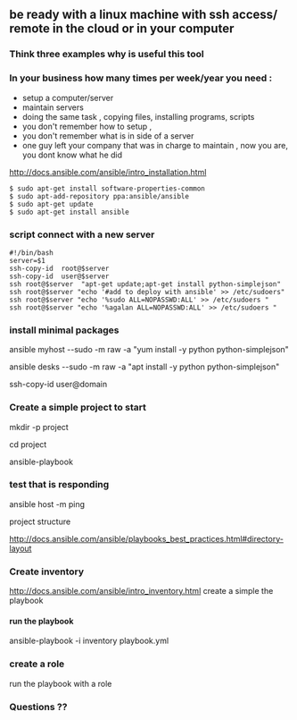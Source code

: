 
## be ready with a linux machine with ssh access/ remote in the cloud or in your computer

### Think three examples why is useful this tool

### In your business how many times per week/year you need :
- setup a computer/server
- maintain servers
- doing the same task , copying files, installing programs, scripts
- you don't remember how to setup , 
- you don't remember what is in side of a server
- one guy left your company that was in charge to maintain , now you are, you dont know what he did



http://docs.ansible.com/ansible/intro_installation.html

    $ sudo apt-get install software-properties-common
    $ sudo apt-add-repository ppa:ansible/ansible
    $ sudo apt-get update
    $ sudo apt-get install ansible

### script connect with a new server

    #!/bin/bash 
    server=$1
    ssh-copy-id  root@$server
    ssh-copy-id  user@$server
    ssh root@$server  "apt-get update;apt-get install python-simplejson"
    ssh root@$server "echo '#add to deploy with ansible' >> /etc/sudoers"
    ssh root@$server "echo '%sudo ALL=NOPASSWD:ALL' >> /etc/sudoers "
    ssh root@$server "echo '%agalan ALL=NOPASSWD:ALL' >> /etc/sudoers "

### install minimal packages

ansible myhost --sudo -m raw -a "yum install -y python python-simplejson"


ansible desks --sudo -m raw -a "apt install -y python python-simplejson"

ssh-copy-id user@domain


### Create a simple project to start

mkdir -p project

cd project

ansible-playbook


### test that is responding

ansible host -m ping

project structure

http://docs.ansible.com/ansible/playbooks_best_practices.html#directory-layout

### Create inventory

http://docs.ansible.com/ansible/intro_inventory.html
create a simple the playbook

#### run the playbook

ansible-playbook -i inventory playbook.yml


### create a role

run the playbook with a role

### Questions  ??













